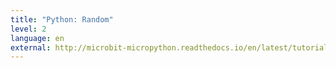 ```yaml
---
title: "Python: Random"
level: 2
language: en
external: http://microbit-micropython.readthedocs.io/en/latest/tutorials/random.html
---
```

